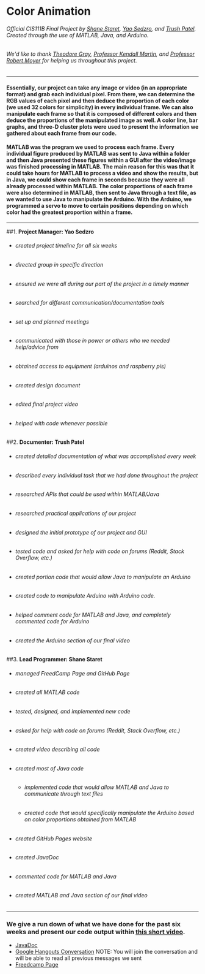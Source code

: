 # Color Animation
###### Official CIS111B Final Project by [Shane Staret](https://github.com/SStaret43), [Yao Sedzro](https://github.com/Yensedzro), and [Trush Patel](https://github.com/trushpatel1997). Created through the use of MATLAB, Java, and Arduino.

###### *We'd like to thank [Theodore Gray](http://home.theodoregray.com/), [Professor Kendall Martin](http://lelejiktenkye.blogspot.com/), and [Professor Robert Moyer](http://faculty.mc3.edu/rmoyer/) for helping us throughout this project.*
________________________________________________________________________________________________________________________________

#### Essentially, our project can take any image or video (in an appropriate format) and grab each individual pixel. From there, we can determine the RGB values of each pixel and then deduce the proportion of each color (we used 32 colors for simplicity) in every individual frame. We can also manipulate each frame so that it is composed of different colors and then deduce the proportions of the manipulated image as well. A color line, bar graphs, and three-D cluster plots were used to present the information we gathered about each frame from our code.

#### MATLAB was the program we used to process each frame. Every individual figure produced by MATLAB was sent to Java within a folder and then Java presented these figures within a GUI after the video/image was finished processing in MATLAB. The main reason for this was that it could take hours for MATLAB to process a video and show the results, but in Java, we could show each frame in seconds because they were all already processed within MATLAB. The color proportions of each frame were also determined in MATLAB, then sent to Java through a text file, as we wanted to use Java to manipulate the Arduino. With the Arduino, we programmed a servo to move to certain positions depending on which color had the greatest proportion within a frame.
________________________________________________________________________________________________________________________________

##1. **Project Manager: Yao Sedzro**
   * ###### created project timeline for all six weeks
   * ###### directed group in specific direction
   * ###### ensured we were all during our part of the project in a timely manner
   * ###### searched for different communication/documentation tools
   * ###### set up and planned meetings
   * ###### communicated with those in power or others who we needed help/advice from
   * ###### obtained access to equipment (arduinos and raspberry pis)
   * ###### created design document
   * ###### edited final project video
   * ###### helped with code whenever possible
   
   
##2. **Documenter: Trush Patel**
   * ###### created *detailed* documentation of what was accomplished every week
   * ###### described every individual task that we had done throughout the project
   * ###### researched APIs that could be used within MATLAB/Java
   * ###### researched practical applications of our project
   * ###### designed the initial prototype of our project and GUI
   * ###### tested code and asked for help with code on forums (Reddit, Stack Overflow, etc.)
   * ###### created portion code that would allow Java to manipulate an Arduino
   * ###### created code to manipulate Arduino with Arduino code.
   * ###### helped comment code for MATLAB and Java, and completely commented code for Arduino
   * ###### created the Arduino section of our final video
   
   
##3. **Lead Programmer: Shane Staret**
   * ###### managed FreedCamp Page and GitHub Page
   * ###### created all MATLAB code
   * ###### tested, designed, and implemented new code
   * ###### asked for help with code on forums (Reddit, Stack Overflow, etc.)
   * ###### created video describing all code
   * ###### created most of Java code
     * ###### implemented code that would allow MATLAB and Java to communicate through text files
     * ###### created code that would specifically manipulate the Arduino based on color proportions obtained from MATLAB
   * ###### created GitHub Pages website
   * ###### created JavaDoc
   * ###### commented code for MATLAB and Java
   * ###### created MATLAB and Java section of our final video
________________________________________________________________________________________________________________________________

### We give a run down of what we have done for the past six weeks and present our code output within [this short video](https://www.youtube.com/watch?v=CgzbIqppAzo).

* [JavaDoc](https://sstaret43.github.io/ColorAnimation/)
* [Google Hangouts Conversation](https://hangouts.google.com/group/vYaHYCTixmCaNGMp1) NOTE: You will join the conversation and will be able to read all previous messages we sent
* [Freedcamp Page](https://freedcamp.com/CIS_111B_Final_Proje_sX0/A_Project_IzH/todos)
